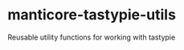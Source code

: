 manticore-tastypie-utils
========================

Reusable utility functions for working with tastypie